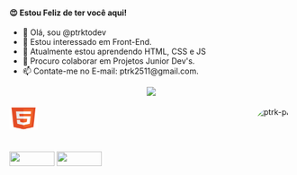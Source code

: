 
<h4> 😍 Estou Feliz de ter você aqui!</h4>
<ul>
  <li>👋 Olá, sou @ptrktodev</li>
  <li>👀 Estou interessado em Front-End.</li>
  <li>🌱 Atualmente estou aprendendo HTML, CSS e JS</li>
  <li>💞️ Procuro colaborar em Projetos Junior Dev's. </li>
  <li>📫 Contate-me no E-mail: ptrk2511@gmail.com. </li>
</ul>

<div align="center">
    <a href="https://github.com/ptrktodev">
    <img height="180em" src="https://github-readme-stats.vercel.app/api?username=ptrktodev&show_icons=true&theme=dark&include_all_commits=true&count_private=true"></a>
</div>

<div style="display: inline_block"><br>
<img align="center" alt="ptrk-HTML" height="40" width="50" src="https://raw.githubusercontent.com/devicons/devicon/master/icons/html5/html5-original.svg">
<img align="right" alt="ptrk-pic" height="150" style="border-radius:50px;" src="https://media1.giphy.com/media/z8n8dWgQ0mgEIyzlmV/giphy.gif?cid=ecf05e47l72htkhlzaklsl4ga7zev2kokdmmnbhb5k9bzp2s&rid=giphy.gif&ct=g">
</div>
 
 #
 <div>
    <a href = "mailto:ptrk2511@gmail.com" target="_blank"><img height="26" width="80" src="https://img.shields.io/badge/-Gmail-ff0512?style=for-the-badge&logo=gmail&logoColor=white" destino ="_blank"></a>
    <a href="https://instagram.com/ptrk.love" target="_blank"><img height="26" width="80" src="https://img.shields.io/badge/-Instagram-ff0569?style=for-the- badge&logo=instagram&logoColor=white" target="_blank"></a>
</div>
